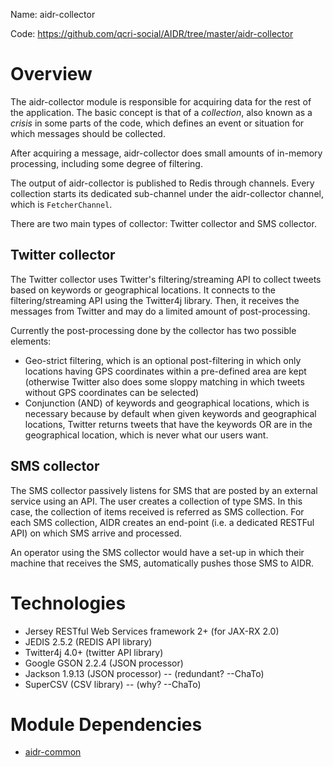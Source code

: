 Name: aidr-collector

Code: https://github.com/qcri-social/AIDR/tree/master/aidr-collector

# Overview

The aidr-collector module is responsible for acquiring data for the rest of the application. The basic concept is that of a _collection_, also known as a _crisis_ in some parts of the code, which defines an event or situation for which messages should be collected.

After acquiring a message, aidr-collector does small amounts of in-memory processing, including some degree of filtering.

The output of aidr-collector is published to Redis through channels. Every collection starts its dedicated sub-channel under the aidr-collector channel, which is `FetcherChannel`.


There are two main types of collector: Twitter collector and SMS collector.

## Twitter collector

The Twitter collector uses Twitter's filtering/streaming API to collect tweets based on keywords or geographical locations. It connects to the filtering/streaming API using the Twitter4j library. Then, it receives the messages from Twitter and may do a limited amount of post-processing. 

Currently the post-processing done by the collector has two possible elements:

* Geo-strict filtering, which is an optional post-filtering in which only locations having GPS coordinates within a pre-defined area are kept (otherwise Twitter also does some sloppy matching in which tweets without GPS coordinates can be selected)
* Conjunction (AND) of keywords and geographical locations, which is necessary because by default when given keywords and geographical locations, Twitter returns tweets that have the keywords OR are in the geographical location, which is never what our users want.

## SMS collector

The SMS collector passively listens for SMS that are posted by an external service using an API. The user creates a collection of type SMS. In this case, the collection of items received is referred as SMS collection. For each SMS collection, AIDR creates an end-point (i.e. a dedicated RESTFul API) on which SMS arrive and processed.

An operator using the SMS collector would have a set-up in which their machine that receives the SMS, automatically pushes those SMS to AIDR.

# Technologies

* Jersey RESTful Web Services framework 2+ (for JAX-RX 2.0)
* JEDIS 2.5.2 (REDIS API library)
* Twitter4j 4.0+ (twitter API library)
* Google GSON 2.2.4 (JSON processor)
* Jackson 1.9.13 (JSON processor) -- (redundant? --ChaTo)
* SuperCSV (CSV library) -- (why? --ChaTo)

# Module Dependencies

* [aidr-common](Common)

